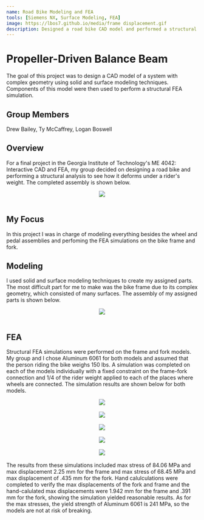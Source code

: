 ```yaml
---
name: Road Bike Modeling and FEA
tools: [Siemens NX, Surface Modeling, FEA]
image: https://lbos7.github.io/media/frame displacement.gif
description: Designed a road bike CAD model and performed a structural FEA to see how it deformed under a rider's weight
---
```


# Propeller-Driven Balance Beam
The goal of this project was to design a CAD model of a system with complex geometry using solid and surface modeling techniques. Components of this model were then used to perform a structural FEA simulation.
<br>

## Group Members
Drew Bailey, Ty McCaffrey, Logan Boswell
<br>

## Overview
For a final project in the Georgia Institute of Technology's ME 4042: Interactive CAD and FEA, my group decided on designing a road bike and performing a structural analysis to see how it deforms under a rider's weight. The completed assembly is shown below.
<br>
<center><img src="{{ site.url }}{{ site.baseurl }}/media/roadbike.png"/></center>
<br>

## My Focus
In this project I was in charge of modeling everything besides the wheel and pedal assemblies and perfoming the FEA simulations on the bike frame and fork.
<br>

## Modeling
I used solid and surface modeling techniques to create my assigned parts. The most difficult part for me to make was the bike frame due to its complex geometry, which consisted of many surfaces. The assembly of my assigned parts is shown below.
<br>
<center><img src="{{ site.url }}{{ site.baseurl }}/media/body.png"/></center>
<br>

## FEA
Structural FEA simulations were performed on the frame and fork models. My group and I chose Aluminum 6061 for both models and assumed that the person riding the bike weighs 150 lbs. A simulation was completed on each of the models individually with a fixed constraint on the frame-fork connection and 1/4 of the rider weight applied to each of the places where wheels are connected. The simulation results are shown below for both models.
<br>
<center><img src="{{ site.url }}{{ site.baseurl }}/media/frame stress.gif"/></center>
<br>
<center><img src="{{ site.url }}{{ site.baseurl }}/media/frame stress (zoomed).gif"/></center>
<br>
<center><img src="{{ site.url }}{{ site.baseurl }}/media/frame displacement.gif"/></center>
<br>
<center><img src="{{ site.url }}{{ site.baseurl }}/media/fork stress (zoomed).gif"/></center>
<br>
<center><img src="{{ site.url }}{{ site.baseurl }}/media/fork displacement.gif"/></center>
<br>
The results from these simulations included max stress of 84.06 MPa and max displacement 2.25 mm for the frame and max stress of 68.45 MPa and max displacement of .435 mm for the fork. Hand calulculations were completed to verify the max displacements of the fork and frame and the hand-calulated max displacements were 1.942 mm for the frame and .391 mm for the fork, showing the simulation yielded reasonable results. As for the max stresses, the yield strength of Aluminum 6061 is 241 MPa, so the models are not at risk of breaking.
